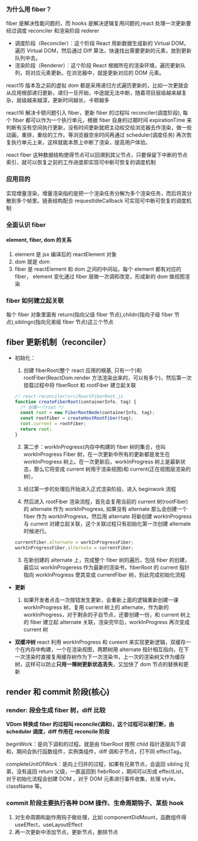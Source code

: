 ### 为什么用 fiber？

fiber 是解决性能问题的，而 hooks 是解决逻辑复用问题的,react 处理一次更新要经过调度 reconciler 和渲染阶段 rederer

- 调度阶段（Reconciler）：这个阶段 React 用新数据生成新的 Virtual DOM，遍历 Virtual DOM，然后通过 Diff 算法，快速找出需要更新的元素，放到更新队列中去。
- 渲染阶段（Renderer）：这个阶段 React 根据所在的渲染环境，遍历更新队列，将对应元素更新。在浏览器中，就是更新对应的 DOM 元素。

react15 版本及之前的虚拟 dom 都是采用递归方式遍历更新的，比如一次更就会从应用根部递归更新，递归一旦开始，中途就无法中断，随着项目层级越来越复杂，层级越来越深，更新时间越长，卡顿越多

react16 解决卡顿问题引入 fiber，更新 fiber 的过程叫 reconciler(调度阶段), 每个 fiber 都可以作为一个执行单元，根据 fiber 自身的过期时间 expirationTime 来判断有没有空间执行更新，没有时间更新就把主动权交给浏览器去作渲染，做一些动画，重排，重绘的工作。等浏览器空余时间再通过 scheduler(调度任务) 再次恢复执行单元上来，这样就能本质上中断了渲染，提高用户体验。

react fiber 这种数据结构使得节点可以回溯到其父节点，只要保留下中断的节点索引，就可以恢复之前的工作进度即实现可中断可恢复的调度机制

### 应用目的

实现增量渲染，增量渲染指的是把一个渲染任务分解为多个渲染任务，而后将其分散到多个帧里。链表结构配合 requestIdleCallback 可实现可中断可恢复的调度机制

### 全面认识 fiber

#### element, fiber, dom 的关系

1. element 是 jsx 编译后的 reactElement 对象
2. dom 就是 dom
3. fiber 是 reactElement 和 dom 之间的中间站，每个 element 都有对应的 fiber， element 变化通过 fiber 层做一次调和改变，形成新的 dom 做视图渲染

### fiber 如何建立起关联

每个 fiber 对象里面有 return(指向父级 fiber 节点),childn(指向子级 fiber 节点),siblingn(指向兄弟级 fiber 节点)这三个节点

## fiber 更新机制（reconciler）

- 初始化：

  1. 创建 fiberRoot(整个 react 应用的根基, 只有一个)和 rootFiber(ReactDom.render 方法渲染出来的，可以有多个)，然后第一次挂载过程中将 fiberRoot 和 rootFiber 建立起关联

  ```js
  // react-reconciler/src/ReactFiberRoot.js
  function createFiberRoot(containerInfo, tag) {
    /* 创建一个root */
    const root = new FiberRootNode(containerInfo, tag);
    const rootFiber = createHostRootFiber(tag);
    root.current = rootFiber;
    return root;
  }
  ```

  2. 第二步：workInProgress(内存中构建的 fiber 树的集合，也叫 workInProgress Fiber 树，在一次更新中所有的更新都是发生在 workInProgress 树上。在一次更新后，workInProgress 树上是最新状态，那么它将变成 current 树用于渲染视图)和 current(正在视图层渲染的树)，

  1. 经过第一步的处理后开始进入正式渲染阶段，进入 beginwork 流程
  1. 然后进入 rootFiber 渲染流程，首先会复用当前的 current 树(rootFiber)的 alternate 作为 workInProgress, 如果没有 alternate 那么会创建一个 fiber 作为 workInProgress，然后用 alternate 将新创建 workInProgress 与 current 对建立起关联，这个关联过程只有初始化第一次创建 alternate 时候进行。

  ```js
  currentFiber.alternate = workInProgressFiber;
  workInProgressFiber.alternate = currentFiber;
  ```

  3. 在新创建的 alternate 上，完成整个 fiber 树的遍历，包括 fiber 的创建，最后以 workInProgeress 作为最新的渲染书，fiberRoot 的 current 指针指向 workInProgress 使其变成 currentFiber 树，到此完成初始化流程

- **更新**

  1. 如果开发者点击一次按钮发生更新，会重新上面的逻辑重新创建一课 workInProgress 树，复用 current 树上的 alternate，作为新的 workInProgress，对于剩余的子自节点，还要创建一份，和 current 树上的 fiber 建立起 alternate 关联，渲染完毕后，workInProgress 再次变成 current 树

- **双缓冲树**
  react 利用 workInProgress 和 cureent 来实现更新逻辑，双缓存一个在内存中构建，一个在渲染视图，两颗树用 alternate 指针相互指向，在下一次渲染时直接复用缓存树作为下一次渲染书，上一次的渲染树又作为缓存树，这样可以防止**只用一棵树更新状态丢失**，又加快了 dom 节点的替换和更新

## render 和 commit 阶段(核心)

### render: 段会生成 fiber 树，diff 比较

**VDom 转换成 fiber 的过程叫 reconcile(调和)，这个过程可以被打断，由 scheduler 调度，diff 作用在 reconcile 阶段**

beginWork：是向下调和的过程。就是由 fiberRoot 按照 child 指针逐层向下调和，期间会执行函数组件，实例类组件，diff 调和子节点，打不同 effectTag。

completeUnitOfWork：是向上归并的过程，如果有兄弟节点，会返回 sibling 兄弟，没有返回 return 父级，一直返回到 fiebrRoot ，期间可以形成 effectList，对于初始化流程会创建 DOM ，对于 DOM 元素进行事件收集，处理 style，className 等。

### commit 阶段主要执行各种 DOM 操作、生命周期钩子、某些 hook

1. 对生命周期和副作用钩子做处理，比如 componentDidMount，函数组件得 useEffect，useLayoutEffect
2. 再一次更新中添加节点，更新节点，删除节点
